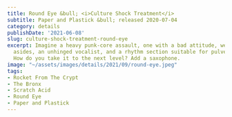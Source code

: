 ```yaml
---
title: Round Eye &bull; <i>Culture Shock Treatment</i>
subtitle: Paper and Plastick &bull; released 2020-07-04
category: details
publishDate: '2021-06-08'
slug: culture-shock-treatment-round-eye
excerpt: Imagine a heavy punk-core assault, one with a bad attitude, weird experimental
  asides, an unhinged vocalist, and a rhythm section suitable for pulverizing concrete.
  How do you take it to the next level? Add a saxophone.
image: "~/assets/images/details/2021/09/round-eye.jpeg"
tags:
- Rocket From The Crypt
- The Bronx
- Scratch Acid
- Round Eye
- Paper and Plastick
---
```


